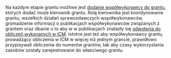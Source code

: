 Na każdym etapie grantu możliwe jest [dodanie współwykonawcy do
grantu](./jak_wystapic_o_grant_obliczeniowy.md),
których dodać może kierownik grantu. Rolą kierownika jest koordynowanie
grantu, wszelkich działań sprawozdawczych współwykonawców, gromadzenie
informacji o publikacjach współwykonawców związanych z grantem oraz
dbanie o to aby w w publikacjach znalazły się [odwołania do obliczeń
wykonanych w
ICM](./rozliczanie_grantu.md).
Istotne jest też aby współwykonawcy grantu, prowadzący obliczenia w ICM
w więcej niż jednym grancie, prawidłowo przypisywali
obliczenia do numerów grantów, tak aby czasy wykorzystania zasobów zostały
zarejestrowane do właściwego grantu.
